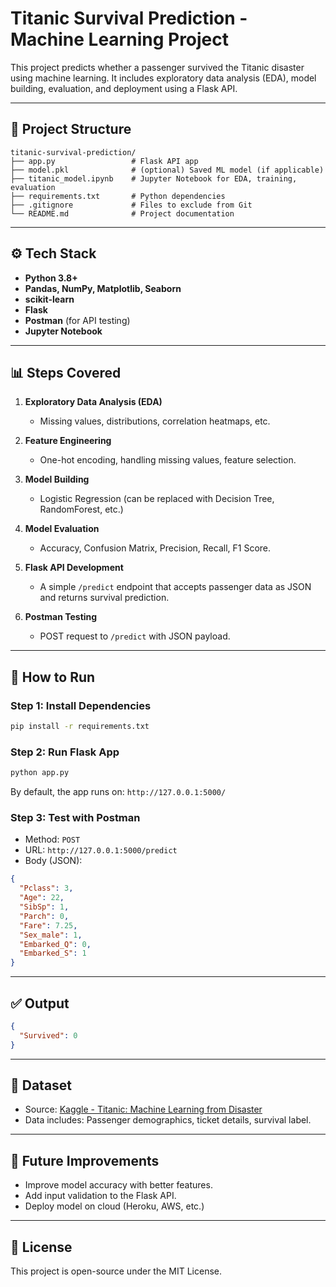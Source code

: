 # Titanic Survival Prediction - Machine Learning Project

This project predicts whether a passenger survived the Titanic disaster using machine learning. It includes exploratory data analysis (EDA), model building, evaluation, and deployment using a Flask API.

---

## 📁 Project Structure

```
titanic-survival-prediction/
├── app.py                 # Flask API app
├── model.pkl              # (optional) Saved ML model (if applicable)
├── titanic_model.ipynb    # Jupyter Notebook for EDA, training, evaluation
├── requirements.txt       # Python dependencies
├── .gitignore             # Files to exclude from Git
└── README.md              # Project documentation
```

---

## ⚙️ Tech Stack

- **Python 3.8+**
- **Pandas, NumPy, Matplotlib, Seaborn**
- **scikit-learn**
- **Flask**
- **Postman** (for API testing)
- **Jupyter Notebook**

---

## 📊 Steps Covered

1. **Exploratory Data Analysis (EDA)**  
   - Missing values, distributions, correlation heatmaps, etc.

2. **Feature Engineering**  
   - One-hot encoding, handling missing values, feature selection.

3. **Model Building**  
   - Logistic Regression (can be replaced with Decision Tree, RandomForest, etc.)

4. **Model Evaluation**  
   - Accuracy, Confusion Matrix, Precision, Recall, F1 Score.

5. **Flask API Development**  
   - A simple `/predict` endpoint that accepts passenger data as JSON and returns survival prediction.

6. **Postman Testing**  
   - POST request to `/predict` with JSON payload.

---

## 🔧 How to Run

### Step 1: Install Dependencies

```bash
pip install -r requirements.txt
```

### Step 2: Run Flask App

```bash
python app.py
```

By default, the app runs on: `http://127.0.0.1:5000/`

### Step 3: Test with Postman

- Method: `POST`
- URL: `http://127.0.0.1:5000/predict`
- Body (JSON):
```json
{
  "Pclass": 3,
  "Age": 22,
  "SibSp": 1,
  "Parch": 0,
  "Fare": 7.25,
  "Sex_male": 1,
  "Embarked_Q": 0,
  "Embarked_S": 1
}
```

---

## ✅ Output

```json
{
  "Survived": 0
}
```

---

## 📁 Dataset

- Source: [Kaggle - Titanic: Machine Learning from Disaster](https://www.kaggle.com/competitions/titanic)
- Data includes: Passenger demographics, ticket details, survival label.

---

## 🏁 Future Improvements

- Improve model accuracy with better features.
- Add input validation to the Flask API.
- Deploy model on cloud (Heroku, AWS, etc.)

---

## 📜 License

This project is open-source under the MIT License.
